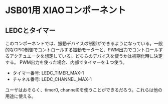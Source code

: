 # JSB01用 XIAOコンポーネント

## LEDCとタイマー

このコンポーネントでは、振動デバイスの制御ができるようになっている。一般的なGPIO制御でコントロールする振動モーターと、PWM出力でコントロールするアクチュエータを想定している。どちらのデバイスを使うかは初期化時に決定する。
PWM出力を使った場合、内部でタイマーを１つ使う。

* タイマー番号: LEDC_TIMER_MAX-1
* チャネル番号: LEDC_CHANNEL_MAX-1

ユーザはおそらく、timer0, channel0を使うことができるだろう。これらは他の用途に使える。

